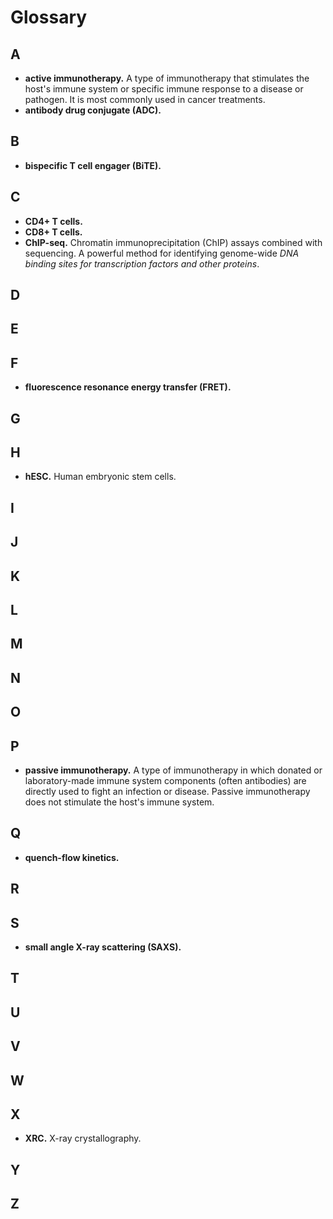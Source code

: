 # Glossary

## A
- **active immunotherapy.** A type of immunotherapy that stimulates the host's immune system or specific immune response to a disease or pathogen. It is most commonly used in cancer treatments.
- **antibody drug conjugate (ADC).**

## B

- **bispecific T cell engager (BiTE).**

## C
- **CD4+ T cells.**
- **CD8+ T cells.**
- **ChIP-seq.** Chromatin immunoprecipitation (ChIP) assays combined with sequencing. A powerful method for identifying genome-wide _DNA binding sites for transcription factors and other proteins_.

## D

## E

## F
- **fluorescence resonance energy transfer (FRET).**

## G

## H
- **hESC.** Human embryonic stem cells.

## I

## J

## K

## L

## M

## N

## O

## P
- **passive immunotherapy.** A type of immunotherapy in which donated or laboratory-made immune system components (often antibodies) are directly used to fight an infection or disease. Passive immunotherapy does not stimulate the host's immune system.

## Q
- **quench-flow kinetics.**

## R

## S
- **small angle X-ray scattering (SAXS).**

## T

## U

## V

## W

## X
- **XRC.** X-ray crystallography.

## Y

## Z
